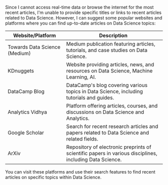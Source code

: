 Since I cannot access real-time data or browse the internet for the most recent articles, I'm unable to provide specific titles or links to recent articles related to Data Science. However, I can suggest some popular websites and platforms where you can find up-to-date articles on Data Science topics:

| Website/Platform                | Description                                                                              |
|--------------------------------|------------------------------------------------------------------------------------------|
| Towards Data Science (Medium)  | Medium publication featuring articles, tutorials, and case studies on Data Science.      |
| KDnuggets                      | Website providing articles, news, and resources on Data Science, Machine Learning, AI.   |
| DataCamp Blog                  | DataCamp's blog covering various topics in Data Science, including tutorials and guides. |
| Analytics Vidhya               | Platform offering articles, courses, and discussions on Data Science and Analytics.      |
| Google Scholar                 | Search for recent research articles and papers related to Data Science and related fields. |
| ArXiv                          | Repository of electronic preprints of scientific papers in various disciplines, including Data Science. |

You can visit these platforms and use their search features to find recent articles on specific topics within Data Science.
